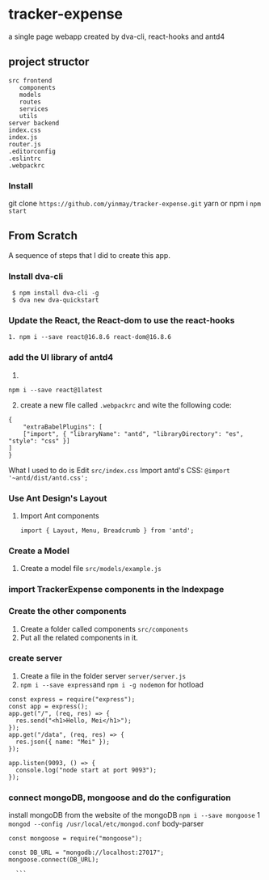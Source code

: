 # tracker-expense

a single page webapp created by dva-cli, react-hooks and antd4

## project structor

```
src frontend
   components
   models
   routes
   services
   utils
server backend
index.css
index.js
router.js
.editorconfig
.eslintrc
.webpackrc
```

### Install

git clone `https://github.com/yinmay/tracker-expense.git`
yarn or npm i
`npm start`

## From Scratch

A sequence of steps that I did to create this app.

### Install dva-cli

```
 $ npm install dva-cli -g
 $ dva new dva-quickstart
```

### Update the React, the React-dom to use the react-hooks

```
1. npm i --save react@16.8.6 react-dom@16.8.6
```

### add the UI library of antd4

1.

```
npm i --save react@1latest
```

2. create a new file called `.webpackrc` and wite the following code:

```
{
    "extraBabelPlugins": [
 	["import", { "libraryName": "antd", "libraryDirectory": "es", "style": "css" }]
]
}
```

What I used to do is Edit `src/index.css`
Import antd's CSS: `@import '~antd/dist/antd.css';`

### Use Ant Design's Layout

1. Import Ant components
   ```
   import { Layout, Menu, Breadcrumb } from 'antd';
   ```

### Create a Model

1. Create a model file `src/models/example.js`

### import TrackerExpense components in the Indexpage

### Create the other components

1. Create a folder called components `src/components`
2. Put all the related components in it.

### create server

1. Create a file in the folder server `server/server.js`
2. `npm i --save express`and `npm i -g nodemon` for hotload

```
const express = require("express");
const app = express();
app.get("/", (req, res) => {
  res.send("<h1>Hello, Mei</h1>");
});
app.get("/data", (req, res) => {
  res.json({ name: "Mei" });
});

app.listen(9093, () => {
  console.log("node start at port 9093");
});

```

### connect mongoDB, mongoose and do the configuration

install mongoDB from the website of the mongoDB
`npm i --save mongoose`
1 `mongod --config /usr/local/etc/mongod.conf`
body-parser

```
const mongoose = require("mongoose");

const DB_URL = "mongodb://localhost:27017";
mongoose.connect(DB_URL);
```

<!-- ### Wire up DVA
   1. Set namespace to `global`
   1. Initialize state as a type of `TodoState`
   1. Add a reducer
   1. Add effects. Each "effect" is later triggered by `dispatch` as `type: "[namespace]/[effect name]"`, with `payload`
   1. Once an effect is completed, use `yield put` to trigger a reducer
3. In `src/pages/todo/index.tsx`

   1. Declare an Props interface to access `dispatch`, `loading`, and data from `dva`
      ```
      interface ViewProps extends TodoState {
        dispatch: any;
        loading: boolean;
      }
      ```
   1. Use decoration to connect `dva` to component.

      ```
      @connect(({ todos, loading }) => ({
        todos,
        loading: loading.models.todos,
      })) -->

      ```
